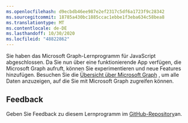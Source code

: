 ```yaml
---
ms.openlocfilehash: d9ecbdb46ee987e2ef2317c5df6a1723f9c28342
ms.sourcegitcommit: 18785a430bc1885ccac1ebbe1f3eba634c58bea8
ms.translationtype: MT
ms.contentlocale: de-DE
ms.lasthandoff: 10/30/2020
ms.locfileid: "48822862"
---
```

<!-- markdownlint-disable MD002 MD041 -->

Sie haben das Microsoft Graph-Lernprogramm für JavaScript abgeschlossen. Da Sie nun über eine funktionierende App verfügen, die Microsoft Graph aufruft, können Sie experimentieren und neue Features hinzufügen. Besuchen Sie die [Übersicht über Microsoft Graph](/graph/overview) , um alle Daten anzuzeigen, auf die Sie mit Microsoft Graph zugreifen können.

## <a name="feedback"></a>Feedback

Geben Sie Feedback zu diesem Lernprogramm im [GitHub-Repository](https://github.com/microsoftgraph/msgraph-training-javascriptspa)an.

